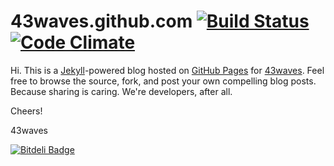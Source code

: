 # 43waves.github.com [![Build Status](https://travis-ci.org/43waves/43waves.github.io.png?branch=master)](https://travis-ci.org/43waves/43waves.github.io) [![Code Climate](https://codeclimate.com/github/43waves/43waves.github.io.png)](https://codeclimate.com/github/43waves/43waves.github.io)

Hi. This is a [Jekyll](http://github.com/mojombo/jekyll)-powered blog hosted on
[GitHub Pages](http://pages.github.com/) for [43waves](http://43waves.github.io).
Feel free to browse the source, fork, and post your own compelling blog posts.
Because sharing is caring. We're developers, after all.

Cheers!

43waves


[![Bitdeli Badge](https://d2weczhvl823v0.cloudfront.net/43waves/43waves.github.io/trend.png)](https://bitdeli.com/free "Bitdeli Badge")

